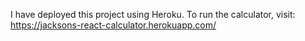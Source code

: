 I have deployed this project using Heroku.
To run the calculator, visit: https://jacksons-react-calculator.herokuapp.com/
